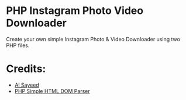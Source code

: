 # PHP Instagram Photo Video Downloader
Create your own simple Instagram Photo & Video Downloader using two PHP files.

# Credits:
<ul>
  <li><a href="https://fb.me/AlSayeedOfficial">Al Sayeed</a></li>
  <li><a href="https://simplehtmldom.sourceforge.io/">PHP Simple HTML DOM Parser</a></li>
</ul>
